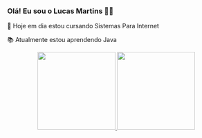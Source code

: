 ### Olá! Eu sou o Lucas Martins 🙋‍♂️

🎒 Hoje em dia estou cursando Sistemas Para Internet

📚 Atualmente estou aprendendo Java

<div align="center">
  <a href="https://github.com/SDLucasMG">
  <img height="180em" src="https://github-readme-stats.vercel.app/api?username=SDLucasMG&show_icons=true&theme=dark&include_all_commits=true&count_private=true"/>
  <img height="180em" src="https://github-readme-stats.vercel.app/api/top-langs/?username=SDLucasMG&layout=compact&langs_count=7&theme=dark"/>
</div>
